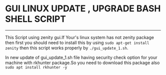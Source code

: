 # GUI LINUX UPDATE , UPGRADE BASH SHELL SCRIPT
-----------------------------------------------------------------------------------------------------------------------------
This Script using zenity gui.If Your's linux system has not zenity package then first you should need to install this by using
`sudo apt-get install zenity`
then this script works properly by `./gui_update_1.sh`.

In new update of gui_update_1.sh file having security check option for your machine with rkhunter package.So you need to download this package also
`sudo apt install rkhunter -y`
